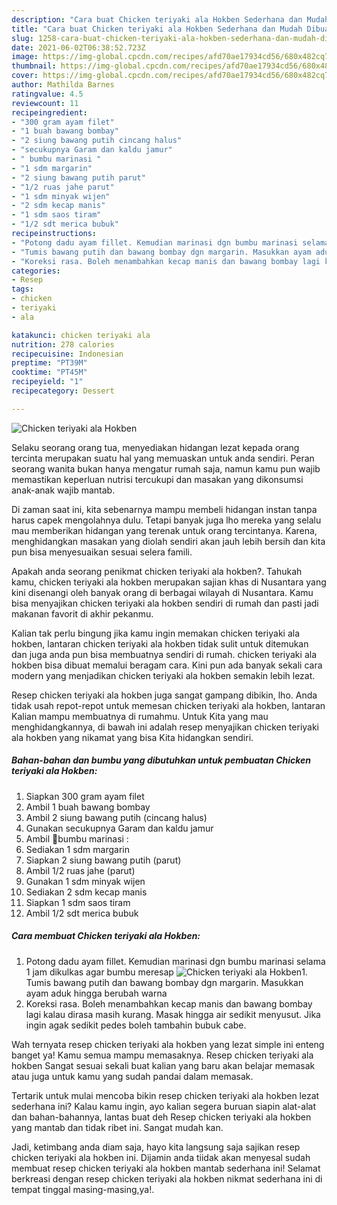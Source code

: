 ```yaml
---
description: "Cara buat Chicken teriyaki ala Hokben Sederhana dan Mudah Dibuat"
title: "Cara buat Chicken teriyaki ala Hokben Sederhana dan Mudah Dibuat"
slug: 1258-cara-buat-chicken-teriyaki-ala-hokben-sederhana-dan-mudah-dibuat
date: 2021-06-02T06:38:52.723Z
image: https://img-global.cpcdn.com/recipes/afd70ae17934cd56/680x482cq70/chicken-teriyaki-ala-hokben-foto-resep-utama.jpg
thumbnail: https://img-global.cpcdn.com/recipes/afd70ae17934cd56/680x482cq70/chicken-teriyaki-ala-hokben-foto-resep-utama.jpg
cover: https://img-global.cpcdn.com/recipes/afd70ae17934cd56/680x482cq70/chicken-teriyaki-ala-hokben-foto-resep-utama.jpg
author: Mathilda Barnes
ratingvalue: 4.5
reviewcount: 11
recipeingredient:
- "300 gram ayam filet"
- "1 buah bawang bombay"
- "2 siung bawang putih cincang halus"
- "secukupnya Garam dan kaldu jamur"
- " bumbu marinasi "
- "1 sdm margarin"
- "2 siung bawang putih parut"
- "1/2 ruas jahe parut"
- "1 sdm minyak wijen"
- "2 sdm kecap manis"
- "1 sdm saos tiram"
- "1/2 sdt merica bubuk"
recipeinstructions:
- "Potong dadu ayam fillet. Kemudian marinasi dgn bumbu marinasi selama 1 jam dikulkas agar bumbu meresap"
- "Tumis bawang putih dan bawang bombay dgn margarin. Masukkan ayam aduk hingga berubah warna"
- "Koreksi rasa. Boleh menambahkan kecap manis dan bawang bombay lagi kalau dirasa masih kurang. Masak hingga air sedikit menyusut. Jika ingin agak sedikit pedes boleh tambahin bubuk cabe."
categories:
- Resep
tags:
- chicken
- teriyaki
- ala

katakunci: chicken teriyaki ala 
nutrition: 278 calories
recipecuisine: Indonesian
preptime: "PT39M"
cooktime: "PT45M"
recipeyield: "1"
recipecategory: Dessert

---
```



![Chicken teriyaki ala Hokben](https://img-global.cpcdn.com/recipes/afd70ae17934cd56/680x482cq70/chicken-teriyaki-ala-hokben-foto-resep-utama.jpg)

Selaku seorang orang tua, menyediakan hidangan lezat kepada orang tercinta merupakan suatu hal yang memuaskan untuk anda sendiri. Peran seorang  wanita bukan hanya mengatur rumah saja, namun kamu pun wajib memastikan keperluan nutrisi tercukupi dan masakan yang dikonsumsi anak-anak wajib mantab.

Di zaman  saat ini, kita sebenarnya mampu membeli hidangan instan tanpa harus capek mengolahnya dulu. Tetapi banyak juga lho mereka yang selalu mau memberikan hidangan yang terenak untuk orang tercintanya. Karena, menghidangkan masakan yang diolah sendiri akan jauh lebih bersih dan kita pun bisa menyesuaikan sesuai selera famili. 



Apakah anda seorang penikmat chicken teriyaki ala hokben?. Tahukah kamu, chicken teriyaki ala hokben merupakan sajian khas di Nusantara yang kini disenangi oleh banyak orang di berbagai wilayah di Nusantara. Kamu bisa menyajikan chicken teriyaki ala hokben sendiri di rumah dan pasti jadi makanan favorit di akhir pekanmu.

Kalian tak perlu bingung jika kamu ingin memakan chicken teriyaki ala hokben, lantaran chicken teriyaki ala hokben tidak sulit untuk ditemukan dan juga anda pun bisa membuatnya sendiri di rumah. chicken teriyaki ala hokben bisa dibuat memalui beragam cara. Kini pun ada banyak sekali cara modern yang menjadikan chicken teriyaki ala hokben semakin lebih lezat.

Resep chicken teriyaki ala hokben juga sangat gampang dibikin, lho. Anda tidak usah repot-repot untuk memesan chicken teriyaki ala hokben, lantaran Kalian mampu membuatnya di rumahmu. Untuk Kita yang mau menghidangkannya, di bawah ini adalah resep menyajikan chicken teriyaki ala hokben yang nikamat yang bisa Kita hidangkan sendiri.

<!--inarticleads1-->

##### Bahan-bahan dan bumbu yang dibutuhkan untuk pembuatan Chicken teriyaki ala Hokben:

1. Siapkan 300 gram ayam filet
1. Ambil 1 buah bawang bombay
1. Ambil 2 siung bawang putih (cincang halus)
1. Gunakan secukupnya Garam dan kaldu jamur
1. Ambil  🌻bumbu marinasi :
1. Sediakan 1 sdm margarin
1. Siapkan 2 siung bawang putih (parut)
1. Ambil 1/2 ruas jahe (parut)
1. Gunakan 1 sdm minyak wijen
1. Sediakan 2 sdm kecap manis
1. Siapkan 1 sdm saos tiram
1. Ambil 1/2 sdt merica bubuk




<!--inarticleads2-->

##### Cara membuat Chicken teriyaki ala Hokben:

1. Potong dadu ayam fillet. Kemudian marinasi dgn bumbu marinasi selama 1 jam dikulkas agar bumbu meresap
<img src="https://img-global.cpcdn.com/steps/3a5a24dac32127cb/160x128cq70/chicken-teriyaki-ala-hokben-langkah-memasak-1-foto.jpg" alt="Chicken teriyaki ala Hokben">1. Tumis bawang putih dan bawang bombay dgn margarin. Masukkan ayam aduk hingga berubah warna
1. Koreksi rasa. Boleh menambahkan kecap manis dan bawang bombay lagi kalau dirasa masih kurang. Masak hingga air sedikit menyusut. Jika ingin agak sedikit pedes boleh tambahin bubuk cabe.




Wah ternyata resep chicken teriyaki ala hokben yang lezat simple ini enteng banget ya! Kamu semua mampu memasaknya. Resep chicken teriyaki ala hokben Sangat sesuai sekali buat kalian yang baru akan belajar memasak atau juga untuk kamu yang sudah pandai dalam memasak.

Tertarik untuk mulai mencoba bikin resep chicken teriyaki ala hokben lezat sederhana ini? Kalau kamu ingin, ayo kalian segera buruan siapin alat-alat dan bahan-bahannya, lantas buat deh Resep chicken teriyaki ala hokben yang mantab dan tidak ribet ini. Sangat mudah kan. 

Jadi, ketimbang anda diam saja, hayo kita langsung saja sajikan resep chicken teriyaki ala hokben ini. Dijamin anda tiidak akan menyesal sudah membuat resep chicken teriyaki ala hokben mantab sederhana ini! Selamat berkreasi dengan resep chicken teriyaki ala hokben nikmat sederhana ini di tempat tinggal masing-masing,ya!.

